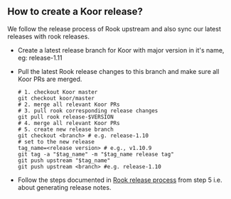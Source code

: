 ## How to create a Koor release?

We follow the release process of Rook upstream and also sync our latest releases with rook releases.

* Create a latest release branch for Koor with major version in it's name, eg: release-1.11
* Pull the latest Rook release changes to this branch and make sure all Koor PRs are merged.

  ```
  # 1. checkout Koor master
  git checkout koor/master
  # 2. merge all relevant Koor PRs
  # 3. pull rook corresponding release changes
  git pull rook release-$VERSION
  # 4. merge all relevant Koor PRs
  # 5. create new release branch
  git checkout <branch> # e.g. release-1.10
  # set to the new release
  tag_name=<release version> # e.g., v1.10.9
  git tag -a "$tag_name" -m "$tag_name release tag"
  git push upstream "$tag_name"
  git push upstream <branch> #e.g. release-1.10
  ```

* Follow the steps documented in [Rook release process](https://github.com/rook/rook/tree/master/build/release) from step 5 i.e. about generating release notes.
